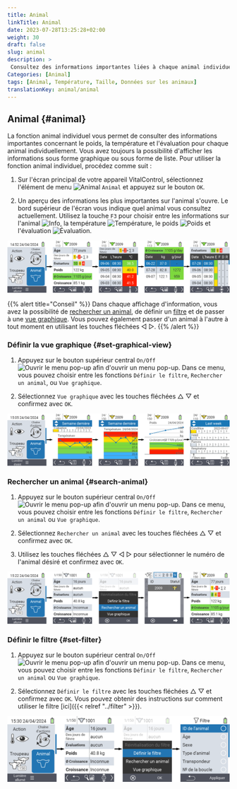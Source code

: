 ```yaml
---
title: Animal
linkTitle: Animal
date: 2023-07-28T13:25:28+02:00
weight: 30
draft: false
slug: animal
description: >
 Consultez des informations importantes liées à chaque animal individuellement.
Categories: [Animal]
tags: [Animal, Température, Taille, Données sur les animaux]
translationKey: animal/animal
---
```

## Animal {#animal}

La fonction animal individuel vous permet de consulter des informations importantes concernant le poids, la température et l'évaluation pour chaque animal individuellement. Vous avez toujours la possibilité d'afficher les informations sous forme graphique ou sous forme de liste. Pour utiliser la fonction animal individuel, procédez comme suit :

1. Sur l'écran principal de votre appareil VitalControl, sélectionnez l'élément de menu <img src="/icons/main/animal.svg" width="35" align="bottom" alt="Animal" /> `Animal` et appuyez sur le bouton `OK`.

2. Un aperçu des informations les plus importantes sur l'animal s'ouvre. Le bord supérieur de l'écran vous indique quel animal vous consultez actuellement. Utilisez la touche `F3` pour choisir entre les informations sur l'animal <img src="/icons/footer/info.svg" width="20" align="bottom" alt="Info" />, la température <img src="/icons/actions/temperature.svg" width="10" align="bottom" alt="Température" />, le poids  <img src="/icons/actions/weight.svg" width="20" align="bottom" alt="Poids" /> et l'évaluation <img src="/icons/actions/rating.svg" width="25" align="bottom" alt="Évaluation" />.

![VitalControl: Menu Animal](images/list.png "Affichage sous forme de liste")

{{% alert title="Conseil"  %}}
Dans chaque affichage d'information, vous avez la possibilité de [rechercher un animal](#rechercher-un-animal), de définir un [filtre](#définir-le-filtre) et de passer à une [vue graphique](#définir-la-vue-graphique).
Vous pouvez également passer d'un animal à l'autre à tout moment en utilisant les touches fléchées ◁ ▷.
{{% /alert %}}

### Définir la vue graphique {#set-graphical-view}

1. Appuyez sur le bouton supérieur central `On/Off` <img src="/icons/footer/search_chart.svg" width="40" align="bottom" alt="Ouvrir le menu pop-up" /> afin d'ouvrir un menu pop-up. Dans ce menu, vous pouvez choisir entre les fonctions `Définir le filtre`, `Rechercher un animal`, ou `Vue graphique`.

2. Sélectionnez `Vue graphique` avec les touches fléchées △ ▽ et confirmez avec `OK`.

![VitalControl : Menu Animal](images/graphic.png "Représentation sous forme graphique")

### Rechercher un animal {#search-animal}

1. Appuyez sur le bouton supérieur central `On/Off` <img src="/icons/footer/search_chart.svg" width="40" align="bottom" alt="Ouvrir le menu pop-up" /> afin d'ouvrir un menu pop-up. Dans ce menu, vous pouvez choisir entre les fonctions `Définir le filtre`, `Rechercher un animal` ou `Vue graphique`.

2. Sélectionnez `Rechercher un animal` avec les touches fléchées △ ▽ et confirmez avec `OK`.

3. Utilisez les touches fléchées △ ▽ ◁ ▷ pour sélectionner le numéro de l'animal désiré et confirmez avec `OK`.

![VitalControl : Menu Animal](images/search.png "Rechercher un animal")

### Définir le filtre {#set-filter}

1. Appuyez sur le bouton supérieur central `On/Off` <img src="/icons/footer/search_chart.svg" width="40" align="bottom" alt="Ouvrir le menu pop-up" /> afin d'ouvrir un menu pop-up. Dans ce menu, vous pouvez choisir entre les fonctions `Définir le filtre`, `Rechercher un animal` ou `Vue graphique`.

2. Sélectionnez `Définir le filtre` avec les touches fléchées △ ▽ et confirmez avec `OK`.
Vous pouvez obtenir des instructions sur comment utiliser le filtre [ici]({{< relref "../filter" >}}).

![VitalControl : Menu Animal](images/filter.png "Définir le filtre")

